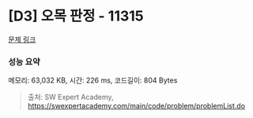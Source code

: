 # [D3] 오목 판정 - 11315 

[문제 링크](https://swexpertacademy.com/main/code/problem/problemDetail.do?contestProbId=AXaSUPYqPYMDFASQ) 

### 성능 요약

메모리: 63,032 KB, 시간: 226 ms, 코드길이: 804 Bytes



> 출처: SW Expert Academy, https://swexpertacademy.com/main/code/problem/problemList.do